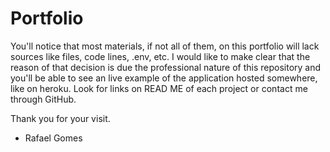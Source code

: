 # Portfolio

You'll notice that most materials, if not all of them, on this portfolio will lack sources like files, code lines, .env, etc. I would like to make clear that the reason of that decision is due the professional nature of this repository and you'll be able to see an live example of the application hosted somewhere, like on heroku. Look for links on READ ME of each project or contact me through GitHub.

Thank you for your visit.

- Rafael Gomes
